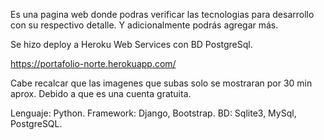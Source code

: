 Es una pagina web donde podras verificar las tecnologias para desarrollo con su respectivo detalle. Y adicionalmente podrás agregar más.

Se hizo deploy a Heroku Web Services con BD PostgreSql.

https://portafolio-norte.herokuapp.com/

Cabe recalcar que las imagenes que subas solo se mostraran por 30 min aprox. Debido a que es una cuenta gratuita.

Lenguaje: Python. Framework: Django, Bootstrap. BD: Sqlite3, MySql, PostgreSQL.
